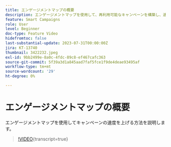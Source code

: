 ```yaml
---
title: エンゲージメントマップの概要
description: エンゲージメントマップを使用して、再利用可能なキャンペーンを構築し、速度を上げる方法を説明します
feature: Smart Campaigns
role: User
level: Beginner
doc-type: Feature Video
hidefromtoc: false
last-substantial-update: 2023-07-31T00:00:00Z
jira: KT-13740
thumbnail: 3422232.jpeg
exl-id: 9bb2499e-8a0c-4fdc-89c8-ef467cafc363
source-git-commit: 5f39a3d1a845aad7faf5fce1f9de4deae93495af
workflow-type: tm+mt
source-wordcount: '29'
ht-degree: 0%

---
```


# エンゲージメントマップの概要

エンゲージメントマップを使用してキャンペーンの速度を上げる方法を説明します。

>[!VIDEO](https://video.tv.adobe.com/v/3422232/?learn=on){transcript=true}
